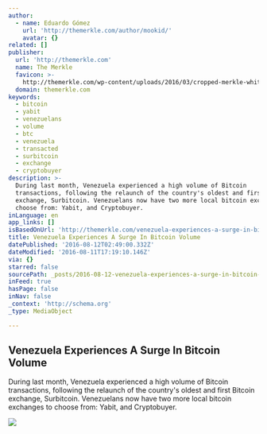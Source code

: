 ```yaml
---
author:
  - name: Eduardo Gómez
    url: 'http://themerkle.com/author/mookid/'
    avatar: {}
related: []
publisher:
  url: 'http://themerkle.com'
  name: The Merkle
  favicon: >-
    http://themerkle.com/wp-content/uploads/2016/03/cropped-merkle-white-1-192x192.png
  domain: themerkle.com
keywords:
  - bitcoin
  - yabit
  - venezuelans
  - volume
  - btc
  - venezuela
  - transacted
  - surbitcoin
  - exchange
  - cryptobuyer
description: >-
  During last month, Venezuela experienced a high volume of Bitcoin
  transactions, following the relaunch of the country's oldest and first Bitcoin
  exchange, Surbitcoin. Venezuelans now have two more local bitcoin exchanges to
  choose from: Yabit, and Cryptobuyer.
inLanguage: en
app_links: []
isBasedOnUrl: 'http://themerkle.com/venezuela-experiences-a-surge-in-bitcoin-volume/'
title: Venezuela Experiences A Surge In Bitcoin Volume
datePublished: '2016-08-12T02:49:00.332Z'
dateModified: '2016-08-11T17:19:10.146Z'
via: {}
starred: false
sourcePath: _posts/2016-08-12-venezuela-experiences-a-surge-in-bitcoin-volume.md
inFeed: true
hasPage: false
inNav: false
_context: 'http://schema.org'
_type: MediaObject

---
```

<article style=""><h1>Venezuela Experiences A Surge In Bitcoin Volume</h1><p>During last month, Venezuela experienced a high volume of Bitcoin transactions, following the relaunch of the country's oldest and first Bitcoin exchange, Surbitcoin. Venezuelans now have two more local bitcoin exchanges to choose from: Yabit, and Cryptobuyer.</p><img src="http://themerkle.com/wp-content/uploads/2016/06/venezuela-flag.jpg" /></article>